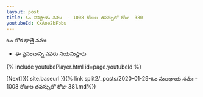 ```yaml
---
layout: post
title: ఓం విశిష్టాయ నమః  - 1008 రోజుల తపస్సులో రోజు  380
youtubeId: KxAoe2bFbbs
---
```

 
 
 ఓం లోక ధాత్రే నమః  
 
 -  ఈ ప్రపంచాన్ని ఎవరు నియమిస్తారు 
 
  
 
  
 
 
 
 
 
 


{% include youtubePlayer.html id=page.youtubeId %}
 
[Next]({{ site.baseurl }}{% link  split2/_posts/2020-01-29-ఓం సులభాయ నమః  - 1008 రోజుల తపస్సులో రోజు  381.md%})
 
